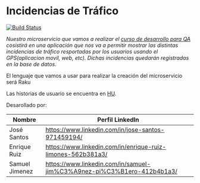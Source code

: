 # Incidencias de Tráfico
[![Build Status](https://travis-ci.org/RakutenTeam/IncidenciasTrafico.svg?branch=master)](https://travis-ci.org/RakutenTeam/IncidenciasTrafico)

*Nuestro microservicio que vamos a realizar el [curso de desarrollo para QA](https://jj.github.io/curso-tdd/) cosistirá en una aplicación que nos va a permitir mostrar las distintas incidencias de tráfico resportadas por los usuarios usando el GPS(aplicacion movil, web, etc). Dichas incidencias quedarán registradas en la base de datos.*

El lenguaje que vamos a usar para realizar la creación del microservicio será Raku

Las historias de usuario se encuentra en [HU](https://github.com/RakutenTeam/IncidenciasTrafico/tree/master/HU).

Desarollado por:    



| Nombre          | Perfil LinkedIn                                                        |       
|-----------------|------------------------------------------------------------------------|     
| José Santos     |https://www.linkedin.com/in/jose-santos-971459194/                      |        
| Enrique Ruiz    | https://www.linkedin.com/in/enrique-ruiz-limones-562b381a3/            |       
| Samuel Jimenez  | https://www.linkedin.com/in/samuel-jim%C3%A9nez-pi%C3%B1ero-412b4b1a3/ |      
